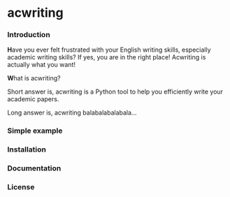 # acwriting
### Introduction
**H**ave you ever felt frustrated with your English writing skills, especially academic writing skills? 
If yes, you are in the right place! Acwriting is actually what you want!

**W**hat is acwriting?

Short answer is, acwriting is a Python tool to help you efficiently write your academic papers.

Long answer is, acwriting balabalabalabala...

### Simple example


### Installation

### Documentation

### License

